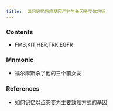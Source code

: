 ```yaml
---
title:  如何记忆原癌基因产物生长因子受体包括
--- 
```


### Contents
- FMS,KIT,HER,TRK,EGFR
### Mnmonic
- 福尔摩斯杀了他的三个前女友

### References
- [如何记忆以点突变为主要致癌方式的基因](/如何记忆以点突变为主要致癌方式的基因)

